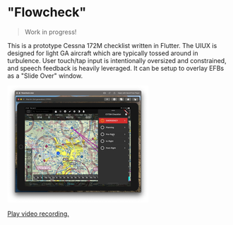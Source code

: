 # "Flowcheck"

> Work in progress!

This is a prototype Cessna 172M checklist written in Flutter. The UIUX is designed for light GA aircraft which are typically tossed around in turbulence. User touch/tap input is intentionally oversized and constrained, and speech feedback is heavily leveraged. It can be setup to overlay EFBs as a "Slide Over" window.

![](./docs/static/flowcheck_sm.png)

[Play video recording.](https://youtu.be/wlN8Wxjxk40)
